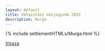 ```yaml
---
layout: default
title: Választási névjegyzék 2022
description: Murga
---
```


{% include settlementHTMLs/Murga.html %}

[Vissza](../)